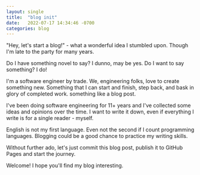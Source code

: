 ```yaml
---
layout: single
title:  "blog init"
date:   2022-07-17 14:34:46 -0700
categories: blog
---
```

"Hey, let's start a blog!" - what a wonderful idea I stumbled upon. Though I'm late to the party for many years.

Do I have something novel to say? I dunno, may be yes. 
Do I want to say something? I do!

I'm a software engineer by trade. We, engineering folks, love to create something new. 
Something that I can start and finish, step back, and bask in glory of completed work. something like a blog post.

I've been doing software engineering for 11+ years and I've collected some ideas and opinions over the time.
I want to write it down, even if everything I write is for a single reader - myself.

English is not my first language. Even not the second if I count programming languages.
Blogging could be a good chance to practice my writing skills.

Without further ado, let's just commit this blog post, publish it to GitHub Pages and start the journey.

Welcome! I hope you'll find my blog interesting.
